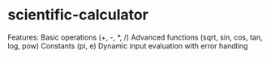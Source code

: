 # scientific-calculator
Features:
Basic operations (+, -, *, /)
Advanced functions (sqrt, sin, cos, tan, log, pow)
Constants (pi, e)
Dynamic input evaluation with error handling
